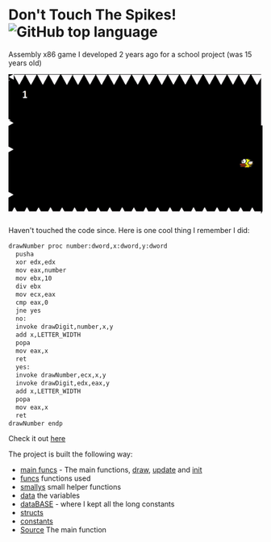 # Don't Touch The Spikes! ![GitHub top language](https://img.shields.io/github/languages/top/UriahShaulMandel/Don-t-Touch-The-Spikes)
Assembly x86 game I developed 2 years ago for a school project (was 15 years old)

![gif](https://github.com/UriahShaulMandel/Don-t-Touch-The-Spikes/blob/master/gif.gif?raw=true)

Haven't touched the code since. 
Here is one cool thing I remember I did:
``` assembly
drawNumber proc number:dword,x:dword,y:dword
  pusha
  xor edx,edx
  mov eax,number
  mov ebx,10
  div ebx
  mov ecx,eax
  cmp eax,0
  jne yes
  no:
  invoke drawDigit,number,x,y
  add x,LETTER_WIDTH
  popa
  mov eax,x
  ret
  yes:
  invoke drawNumber,ecx,x,y
  invoke drawDigit,edx,eax,y
  add x,LETTER_WIDTH
  popa
  mov eax,x
  ret
drawNumber endp
```
Check it out [here](https://github.com/UriahShaulMandel/Don-t-Touch-The-Spikes/blob/edb22396f14bc1d9792b05f7b2dac9ecc711f3d4/Final/funcs.inc#L53-L75)

The project is built the following way:
 - [main funcs](https://github.com/UriahShaulMandel/Don-t-Touch-The-Spikes/blob/master/Final/main_funcs.inc) - The main functions, [draw](https://github.com/UriahShaulMandel/Don-t-Touch-The-Spikes/blob/edb22396f14bc1d9792b05f7b2dac9ecc711f3d4/Final/main_funcs.inc#L12-L21), [update](https://github.com/UriahShaulMandel/Don-t-Touch-The-Spikes/blob/edb22396f14bc1d9792b05f7b2dac9ecc711f3d4/Final/main_funcs.inc#L23-L28) and [init](https://github.com/UriahShaulMandel/Don-t-Touch-The-Spikes/blob/edb22396f14bc1d9792b05f7b2dac9ecc711f3d4/Final/main_funcs.inc#L4-L10)
 - [funcs](https://github.com/UriahShaulMandel/Don-t-Touch-The-Spikes/blob/master/Final/funcs.inc) functions used
 - [smallys](https://github.com/UriahShaulMandel/Don-t-Touch-The-Spikes/blob/master/Final/smallys.inc) small helper functions
 - [data](https://github.com/UriahShaulMandel/Don-t-Touch-The-Spikes/blob/master/Final/data.inc) the variables
 - [dataBASE](https://github.com/UriahShaulMandel/Don-t-Touch-The-Spikes/blob/master/Final/dataBASE.inc) - where I kept all the long constants
 - [structs](https://github.com/UriahShaulMandel/Don-t-Touch-The-Spikes/blob/master/Final/structs.inc)
 - [constants](https://github.com/UriahShaulMandel/Don-t-Touch-The-Spikes/blob/master/Final/constants.inc)
 - [Source](https://github.com/UriahShaulMandel/Don-t-Touch-The-Spikes/blob/master/Final/Source.asm) The main function
